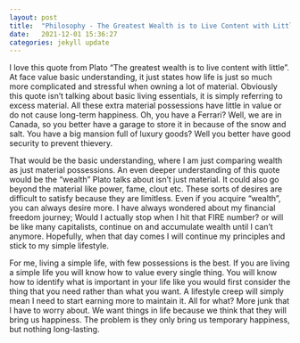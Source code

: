```yaml
---
layout: post
title:  "Philosophy - The Greatest Wealth is to Live Content with Little"
date:   2021-12-01 15:36:27
categories: jekyll update
---
```


I love this quote from Plato “The greatest wealth is to live content with little”. At face value basic understanding, it just states how life is just so much more complicated and stressful when owning a lot of material. Obviously this quote isn’t talking about basic living essentials, it is simply referring to excess material. All these extra material possessions have little in value or do not cause long-term happiness. Oh, you have a Ferrari? Well, we are in Canada, so you better have a garage to store it in because of the snow and salt. You have a big mansion full of luxury goods? Well you better have good security to prevent thievery. 

That would be the basic understanding, where I am just comparing wealth as just material possessions. An even deeper understanding of this quote would be the “wealth” Plato talks about isn’t just material. It could also go beyond the material like power, fame, clout etc. These sorts of desires are difficult to satisfy because they are limitless. Even if you acquire “wealth”, you can always desire more. I have always wondered about my financial freedom journey; Would I actually stop when I hit that FIRE number? or will be like many capitalists, continue on and accumulate wealth until I can’t anymore. Hopefully, when that day comes I will continue my principles and stick to my simple lifestyle.
 
For me, living a simple life, with few possessions is the best. If you are living a simple life you will know how to value every single thing. You will know how to identify what is important in your life like you would first consider the thing that you need rather than what you want. A lifestyle creep will simply mean I need to start earning more to maintain it. All for what? More junk that I have to worry about. We want things in life because we think that they will bring us happiness. The problem is they only bring us temporary happiness, but nothing long-lasting.

